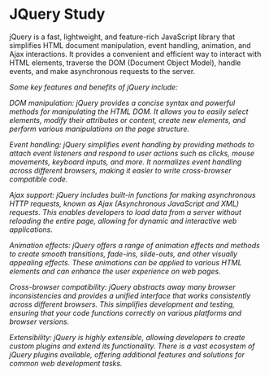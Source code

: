 # JQuery Study

jQuery is a fast, lightweight, and feature-rich JavaScript library that simplifies HTML document manipulation, event handling, animation, and Ajax interactions. It provides a convenient and efficient way to interact with HTML elements, traverse the DOM (Document Object Model), handle events, and make asynchronous requests to the server.

<i>Some key features and benefits of jQuery include:

DOM manipulation: jQuery provides a concise syntax and powerful methods for manipulating the HTML DOM. It allows you to easily select elements, modify their attributes or content, create new elements, and perform various manipulations on the page structure.

Event handling: jQuery simplifies event handling by providing methods to attach event listeners and respond to user actions such as clicks, mouse movements, keyboard inputs, and more. It normalizes event handling across different browsers, making it easier to write cross-browser compatible code.

Ajax support: jQuery includes built-in functions for making asynchronous HTTP requests, known as Ajax (Asynchronous JavaScript and XML) requests. This enables developers to load data from a server without reloading the entire page, allowing for dynamic and interactive web applications.

Animation effects: jQuery offers a range of animation effects and methods to create smooth transitions, fade-ins, slide-outs, and other visually appealing effects. These animations can be applied to various HTML elements and can enhance the user experience on web pages.

Cross-browser compatibility: jQuery abstracts away many browser inconsistencies and provides a unified interface that works consistently across different browsers. This simplifies development and testing, ensuring that your code functions correctly on various platforms and browser versions.

Extensibility: jQuery is highly extensible, allowing developers to create custom plugins and extend its functionality. There is a vast ecosystem of jQuery plugins available, offering additional features and solutions for common web development tasks.</i>
